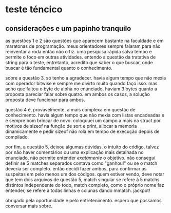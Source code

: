 # teste téncico

## considerações e um papinho tranquilo

as questões 1 e 2 são questões que aparecem bastante na faculdade e em maratonas de programação. meus orientadores sempre falaram para não reinventar a roda então não o fiz. uma pesquisa rápida salva tempo e permite o foco em outras atividades. entendo a questão da tratativa de string para o teste, entretanto, acredito que saber o que buscar, onde buscar é tão fundamental quanto o conhecimento.

sobre a questão 3, só tenho a agradecer. havia algum tempo que não mexia com operador bitwise e sempre me divirto muito quando faço isso. mas acho que faltou o byte de alpha no enunciado, haviam 3 bytes quanto a proposta pareciar falar sobre quatro. em ambos os casos, a solução proposta deve funcionar para ambos.

questão 4 é, provavelmente, a mais complexa em questão de conhecimento. havia algum tempo que não mexia com listas encadeadas e é sempre bom brincar de novo. coloquuei um campo a mais na struct por motivos de sizeof na função de sort e print, allocar a memoria dinamicamente e pedir sizeof não rola em tempo de execução depois de compilado.

por fim, a questão 5, deixou algumas dúvidas. o intuito do código, talvez por não haver comentários ou uma explicação mais detalhada no enunciado, não permite entender _exatamente_ o objetivo. não consegui definir se 5 matches separados contava como "ganhou!" ou se o match deveria ser completo. então decidi fazer ambos, para confirmar as suspeitas em pelo menos um dos códigos. quem estiver vendo, deve notar que tem dois arquivos de questão 5, match singular se refere à 5 matchs distintos independente do todo, match completo, como o próprio nome faz entender, se refere à todas linhas e colunas dando mmatch. jackpot!

obrigado pela oportunidade e pelo entretenimento. espero que possamos conversar mais sobre.